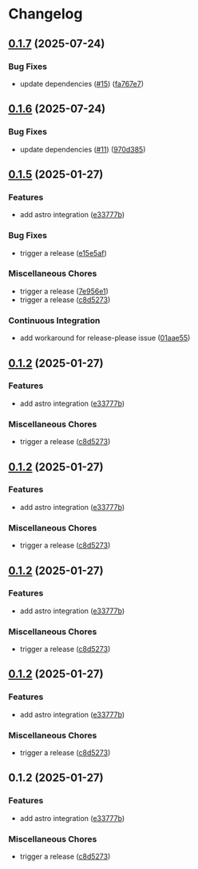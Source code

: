 # Changelog

## [0.1.7](https://github.com/ocavue/astro-minify-html-swc/compare/v0.1.6...v0.1.7) (2025-07-24)


### Bug Fixes

* update dependencies ([#15](https://github.com/ocavue/astro-minify-html-swc/issues/15)) ([fa767e7](https://github.com/ocavue/astro-minify-html-swc/commit/fa767e787999f8957f45b60318bc83d7cf467d5e))

## [0.1.6](https://github.com/ocavue/astro-minify-html-swc/compare/v0.1.5...v0.1.6) (2025-07-24)


### Bug Fixes

* update dependencies ([#11](https://github.com/ocavue/astro-minify-html-swc/issues/11)) ([970d385](https://github.com/ocavue/astro-minify-html-swc/commit/970d385b6921d599e573d85aa6300f5cb9c55e60))

## [0.1.5](https://github.com/ocavue/astro-minify-html-swc/compare/v0.1.2...v0.1.5) (2025-01-27)


### Features

* add astro integration ([e33777b](https://github.com/ocavue/astro-minify-html-swc/commit/e33777bf546982c05d1f2a2a9027f6d6dfd7f3c8))


### Bug Fixes

* trigger a release ([e15e5af](https://github.com/ocavue/astro-minify-html-swc/commit/e15e5af31064819bcb912b4bce8817d939813ec4))


### Miscellaneous Chores

* trigger a release ([7e956e1](https://github.com/ocavue/astro-minify-html-swc/commit/7e956e19e53c2e01e1c3b0e06ab868ac19642421))
* trigger a release ([c8d5273](https://github.com/ocavue/astro-minify-html-swc/commit/c8d52739fd9c2ca7c306dc0e8ccfdf13874f76a9))


### Continuous Integration

* add workaround for release-please issue ([01aae55](https://github.com/ocavue/astro-minify-html-swc/commit/01aae552570aef4e7fe7bb1a9411b8c1825964c7))

## [0.1.2](https://github.com/ocavue/astro-minify-html-swc/compare/v0.1.2...v0.1.2) (2025-01-27)


### Features

* add astro integration ([e33777b](https://github.com/ocavue/astro-minify-html-swc/commit/e33777bf546982c05d1f2a2a9027f6d6dfd7f3c8))


### Miscellaneous Chores

* trigger a release ([c8d5273](https://github.com/ocavue/astro-minify-html-swc/commit/c8d52739fd9c2ca7c306dc0e8ccfdf13874f76a9))

## [0.1.2](https://github.com/ocavue/astro-minify-html-swc/compare/v0.1.2...v0.1.2) (2025-01-27)


### Features

* add astro integration ([e33777b](https://github.com/ocavue/astro-minify-html-swc/commit/e33777bf546982c05d1f2a2a9027f6d6dfd7f3c8))


### Miscellaneous Chores

* trigger a release ([c8d5273](https://github.com/ocavue/astro-minify-html-swc/commit/c8d52739fd9c2ca7c306dc0e8ccfdf13874f76a9))

## [0.1.2](https://github.com/ocavue/astro-minify-html-swc/compare/v0.1.2...v0.1.2) (2025-01-27)


### Features

* add astro integration ([e33777b](https://github.com/ocavue/astro-minify-html-swc/commit/e33777bf546982c05d1f2a2a9027f6d6dfd7f3c8))


### Miscellaneous Chores

* trigger a release ([c8d5273](https://github.com/ocavue/astro-minify-html-swc/commit/c8d52739fd9c2ca7c306dc0e8ccfdf13874f76a9))

## [0.1.2](https://github.com/ocavue/astro-minify-html-swc/compare/v0.1.2...v0.1.2) (2025-01-27)


### Features

* add astro integration ([e33777b](https://github.com/ocavue/astro-minify-html-swc/commit/e33777bf546982c05d1f2a2a9027f6d6dfd7f3c8))


### Miscellaneous Chores

* trigger a release ([c8d5273](https://github.com/ocavue/astro-minify-html-swc/commit/c8d52739fd9c2ca7c306dc0e8ccfdf13874f76a9))

## 0.1.2 (2025-01-27)


### Features

* add astro integration ([e33777b](https://github.com/ocavue/astro-minify-html-swc/commit/e33777bf546982c05d1f2a2a9027f6d6dfd7f3c8))


### Miscellaneous Chores

* trigger a release ([c8d5273](https://github.com/ocavue/astro-minify-html-swc/commit/c8d52739fd9c2ca7c306dc0e8ccfdf13874f76a9))
